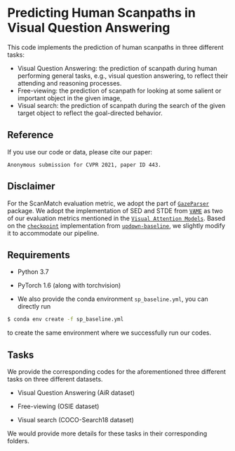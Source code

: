 # Predicting Human Scanpaths in Visual Question Answering

This code implements the prediction of human scanpaths in three different tasks:

- Visual Question Answering:  the prediction of scanpath during human performing general tasks, e.g., visual question answering, to reflect their attending and reasoning processes.
- Free-viewing: the prediction of scanpath for looking at some salient or important object in the given image,
- Visual search: the prediction of scanpath during the search of the given target object to reflect the goal-directed behavior.

Reference
------------------
If you use our code or data, please cite our paper:
```text
Anonymous submission for CVPR 2021, paper ID 443.
```

Disclaimer
------------------
For the ScanMatch evaluation metric, we adopt the part of [`GazeParser`](http://gazeparser.sourceforge.net/) package.  We adopt the implementation of SED and STDE from [`VAME`](https://github.com/dariozanca/VAME) as two of our evaluation metrics mentioned in the [`Visual Attention Models`](https://ieeexplore.ieee.org/document/9207438). Based on the [`checkpoint`](https://github.com/nocaps-org/updown-baseline/blob/master/updown/utils/checkpointing.py) implementation from [`updown-baseline`](https://github.com/nocaps-org/updown-baseline), we slightly modify it to accommodate our pipeline.

Requirements
------------------

- Python 3.7
- PyTorch 1.6 (along with torchvision)

- We also provide the conda environment ``sp_baseline.yml``, you can directly run

```bash
$ conda env create -f sp_baseline.yml
```

to create the same environment where we successfully run our codes.

Tasks
------------------

We provide the corresponding codes for the aforementioned three different tasks on three different datasets.

- Visual Question Answering (AiR dataset)
- Free-viewing (OSIE dataset)

- Visual search (COCO-Search18 dataset)

We would provide more details for these tasks in their corresponding folders.